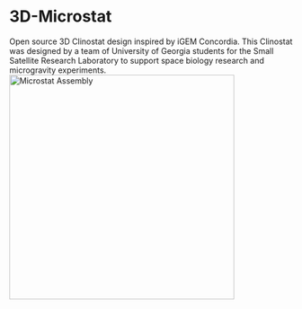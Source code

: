# 3D-Microstat
Open source 3D Clinostat design inspired by iGEM Concordia. This Clinostat was designed by a team of University of Georgia students for the Small Satellite Research Laboratory to support space biology research and microgravity experiments.
<img src="images/Microstat_Assembly_v2.png" alt="Microstat Assembly" width="400"/>


